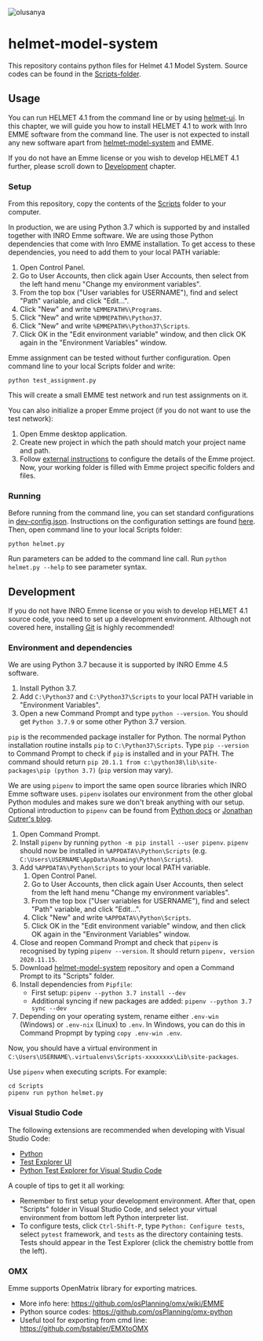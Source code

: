 ![olusanya](https://github.com/HSLdevcom/helmet-model-system/actions/workflows/pythonapp.yml/badge.svg?branch=olusanya)

# helmet-model-system

This repository contains python files for Helmet 4.1 Model System. Source codes can be found in the [Scripts-folder](Scripts).

## Usage

You can run HELMET 4.1 from the command line or by using [helmet-ui](https://github.com/HSLdevcom/helmet-ui).
In this chapter, we will guide you how to install HELMET 4.1 to work with Inro EMME software from the command line.
The user is not expected to install any new software apart from [helmet-model-system](https://github.com/HSLdevcom/helmet-model-system) and EMME.

If you do not have an Emme license or you wish to develop HELMET 4.1 further, please scroll down to [Development](#development) chapter.

### Setup

From this repository, copy the contents of the [Scripts](Scripts) folder to your computer.

In production, we are using Python 3.7 which is supported by and installed together with INRO Emme software.
We are using those Python dependencies that come with Inro EMME installation.
To get access to these dependencies, you need to add them to your local PATH variable:

1. Open Control Panel.
2. Go to User Accounts, then click again User Accounts, then select from the left hand menu "Change my environment variables".
3. From the top box ("User variables for USERNAME"), find and select "Path" variable, and click "Edit...".
4. Click "New" and write `%EMMEPATH%\Programs`.
5. Click "New" and write `%EMMEPATH%\Python37`.
6. Click "New" and write `%EMMEPATH%\Python37\Scripts`.
7. Click OK in the "Edit environment variable" window, and then click OK again in the "Environment Variables" window.

Emme assignment can be tested without further configuration.
Open command line to your local Scripts folder and write:

```
python test_assignment.py
```

This will create a small EMME test network and run test assignments on it.

You can also initialize a proper Emme project (if you do not want to use the test network):

1. Open Emme desktop application.
2. Create new project in which the path should match your project name and path.
3. Follow [external instructions](https://hsldevcom.github.io/helmet-ui/sijopankki.html) to configure the details of the Emme project.
   Now, your working folder is filled with Emme project specific folders and files.

### Running

Before running from the command line, you can set standard configurations in [dev-config.json](Scripts/dev-config.json).
Instructions on the configuration settings are found [here](Scripts#running-the-model-system).
Then, open command line to your local Scripts folder:

```
python helmet.py
```

Run parameters can be added to the command line call.
Run `python helmet.py --help` to see parameter syntax.

## Development

If you do not have INRO Emme license or you wish to develop HELMET 4.1 source code, you need to set up a development environment. 
Although not covered here, installing [Git](https://git-scm.com/downloads) is highly recommended!

### Environment and dependencies

We are using Python 3.7 because it is supported by INRO Emme 4.5 software.

1. Install Python 3.7.
2. Add `C:\Python37` and `C:\Python37\Scripts` to your local PATH variable in "Environment Variables".
3. Open a new Command Prompt and type `python --version`. You should get `Python 3.7.9` or some other Python 3.7 version.

`pip` is the recommended package installer for Python.
The normal Python installation routine installs `pip` to `C:\Python37\Scripts`.
Type `pip --version` to Command Prompt to check if `pip` is installed and in your PATH.
The command should return `pip 20.1.1 from c:\python38\lib\site-packages\pip (python 3.7)` (`pip` version may vary).

We are using `pipenv` to import the same open source libraries which INRO Emme software uses.
`pipenv` isolates our environment from the other global Python modules and makes sure we don't break anything with our setup.
Optional introduction to `pipenv` can be found from [Python docs](https://docs.python-guide.org/dev/virtualenvs/)
or [Jonathan Cutrer's blog](https://jcutrer.com/python/pipenv-pipfile).

1. Open Command Prompt.
2. Install `pipenv` by running `python -m pip install --user pipenv`.
   `pipenv` should now be installed in `%APPDATA%\Python\Scripts` (e.g. `C:\Users\USERNAME\AppData\Roaming\Python\Scripts`).
4. Add `%APPDATA%\Python\Scripts` to your local PATH variable.
    1. Open Control Panel.
    2. Go to User Accounts, then click again User Accounts, then select from the left hand menu "Change my environment variables".
    3. From the top box ("User variables for USERNAME"), find and select "Path" variable, and click "Edit...".
    4. Click "New" and write `%APPDATA%\Python\Scripts`.
    5. Click OK in the "Edit environment variable" window, and then click OK again in the "Environment Variables" window.
5. Close and reopen Command Prompt and check that `pipenv` is recognised by typing `pipenv --version`. It should return `pipenv, version 2020.11.15`.
6. Download [helmet-model-system](https://github.com/HSLdevcom/helmet-model-system) repository and open a Command Prompt to its "Scripts" folder.
7. Install dependencies from `Pipfile`:
    - First setup: `pipenv --python 3.7 install --dev`
    - Additional syncing if new packages are added: `pipenv --python 3.7 sync --dev`
8. Depending on your operating system, rename either `.env-win` (Windows) or `.env-nix` (Linux) to `.env`. 
   In Windows, you can do this in Command Propmpt by typing `copy .env-win .env`.

Now, you should have a virtual environment in `C:\Users\USERNAME\.virtualenvs\Scripts-xxxxxxxx\Lib\site-packages`.

Use `pipenv` when executing scripts. For example:

```
cd Scripts
pipenv run python helmet.py
```

### Visual Studio Code

The following extensions are recommended when developing with Visual Studio Code:

- [Python](https://marketplace.visualstudio.com/items?itemName=ms-python.python)
- [Test Explorer UI](https://marketplace.visualstudio.com/items?itemName=hbenl.vscode-test-explorer)
- [Python Test Explorer for Visual Studio Code](https://marketplace.visualstudio.com/items?itemName=LittleFoxTeam.vscode-python-test-adapter)

A couple of tips to get it all working:

- Remember to first setup your development environment.
  After that, open "Scripts" folder in Visual Studio Code, and select your virtual environment from bottom left Python interpreter list.
- To configure tests, click `Ctrl-Shift-P`, type `Python: Configure tests`, select `pytest` framework, and `tests` as the directory containing tests.
  Tests should appear in the Test Explorer (click the chemistry bottle from the left).

### OMX 

Emme supports OpenMatrix library for exporting matrices. 

- More info here: https://github.com/osPlanning/omx/wiki/EMME 
- Python source codes: https://github.com/osPlanning/omx-python
- Useful tool for exporting from cmd line: https://github.com/bstabler/EMXtoOMX
